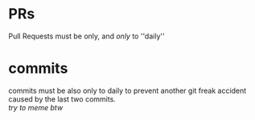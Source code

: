 # PRs

Pull Requests must be only, and _only_ to ''daily''<br>

# commits

commits must be also only to daily to prevent another git freak accident caused by the last two commits.<br>
_try to meme btw_
